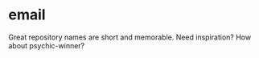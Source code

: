 # email
Great repository names are short and memorable. Need inspiration? How about psychic-winner?
